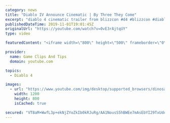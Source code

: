 ```yaml
---
category: news
title: "Diablo IV Announce Cinematic | By Three They Come"
excerpt: "diablo 4 cinematic trailer from blizzcon #d4 #blizzcon #diablo."
publishedDateTime: 2019-11-01T19:01:45Z
originalUrl: "https://youtube.com/watch?v=0vE3rAjtqUY"
type: video

featuredContent: "<iframe width=\"800\" height=\"500\" frameborder=\"0\" src=\"https://www.youtube.com/embed/0vE3rAjtqUY\" allow=\"accelerometer; autoplay; encrypted-media; gyroscope; picture-in-picture\" allowfullscreen></iframe>"

provider:
  name: Game Clips And Tips
  domain: youtube.com

topics:
  - Diablo 4

images:
  - url: "https://www.youtube.com/img/desktop/supported_browsers/dinosaur.png"
    width: 1200
    height: 800
    isCached: true

secured: "VT8aM+WwfL3p+ekNjZYoZkIb0kRJuRg/AA1NousS5hBWEe7mAsEbYI29TxUdnNdp2x0XgjIBjCkN3bnAWwv37I7M29+fdbDxmdiF8uXHxiUYwhlwDQLHQDcYwgQY90PqWd1eS4mTwVbVSBZm6eqA+IhAVaPJKfRwf5u+IlEuOd5VFNjY2alU9fAkp81gv+vm5YMd6ajZrXRI0cU4UzGbDI9aedv9sz24Pyolzw6uZTuhcQ6zX2jLTXzj1wNlYKOcttGb0pIGfAI8+AMHgUcvOivDWHQhkJqS2Xt8XGFdcOmamCqVnq55CydIicut8gPFH2w92C9quhfrHol7NWte/F/Qa++WcerVVqElt+vqgzWN+vvDTzFnr/KmhN2lw2juMxhrVx5nuCuMJuHO60U8qw==;paNb6/TBh4kPZF2iBuBSzw=="
---
```


